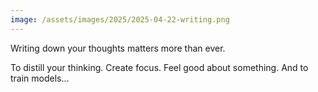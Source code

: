 ```yaml
---
image: /assets/images/2025/2025-04-22-writing.png
---
```


Writing down your thoughts matters more than ever.

To distill your thinking. Create focus. Feel good about something. And to train models…